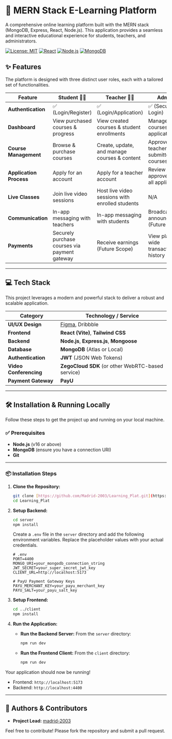 # 🚀 MERN Stack E-Learning Platform

A comprehensive online learning platform built with the MERN stack (MongoDB, Express, React, Node.js). This application provides a seamless and interactive educational experience for students, teachers, and administrators.

[![License: MIT](https://img.shields.io/badge/License-MIT-yellow.svg)](https://opensource.org/licenses/MIT)
[![React](https://img.shields.io/badge/React-20232A?style=for-the-badge&logo=react&logoColor=61DAFB)](https://react.dev/)
[![Node.js](https://img.shields.io/badge/Node.js-339933?style=for-the-badge&logo=nodedotjs&logoColor=white)](https://nodejs.org/)
[![MongoDB](https://img.shields.io/badge/MongoDB-47A248?style=for-the-badge&logo=mongodb&logoColor=white)](https://www.mongodb.com/)



## ✨ Features

The platform is designed with three distinct user roles, each with a tailored set of functionalities.

| Feature                 | Student 🧑‍🎓                                     | Teacher 🧑‍🏫                                         | Admin 👑                                          |
| ----------------------- | ----------------------------------------------- | --------------------------------------------------- | ------------------------------------------------- |
| **Authentication** | ✅ (Login/Register)                             | ✅ (Login/Application)                              | ✅ (Secure Login)                                 |
| **Dashboard** | View purchased courses & progress               | View created courses & student enrollments          | Manage users, courses, and applications           |
| **Course Management** | Browse & purchase courses                       | Create, update, and manage courses & content        | Approve/reject teacher-submitted courses          |
| **Application Process** | Apply for an account                            | Apply for a teacher account                         | Review and approve/reject all applications        |
| **Live Classes** | Join live video sessions                        | Host live video sessions with enrolled students     | N/A                                               |
| **Communication** | In-app messaging with teachers                  | In-app messaging with students                      | Broadcast announcements (Future Scope)            |
| **Payments** | Securely purchase courses via payment gateway   | Receive earnings (Future Scope)                     | View platform-wide transaction history            |

---

## 💻 Tech Stack

This project leverages a modern and powerful stack to deliver a robust and scalable application.

| Category               | Technology / Service                                                                                                   |
| ---------------------- | ---------------------------------------------------------------------------------------------------------------------- |
| **UI/UX Design** | [Figma](https://www.figma.com/file/6b4R8evBkii6mI53IA4vSS/Online-Learning-Platform?type=design&node-id=0-1), Dribbble      |
| **Frontend** | **React (Vite)**, **Tailwind CSS** |
| **Backend** | **Node.js**, **Express.js**, **Mongoose** |
| **Database** | **MongoDB** (Atlas or Local)                                                                                           |
| **Authentication** | **JWT** (JSON Web Tokens)                                                                                              |
| **Video Conferencing** | **ZegoCloud SDK** (or other WebRTC-based service)                                                                        |
| **Payment Gateway** | **PayU** |

---

## 🛠️ Installation & Running Locally

Follow these steps to get the project up and running on your local machine.

### ✅ Prerequisites

-   **Node.js** (v16 or above)
-   **MongoDB** (ensure you have a connection URI)
-   **Git**

---

### 📦 Installation Steps

1.  **Clone the Repository:**
    ```bash
    git clone [https://github.com/Madrid-2003/Learning_Plat.git](https://github.com/Madrid-2003/Learning_Plat.git)
    cd Learning_Plat
    ```

2.  **Setup Backend:**
    ```bash
    cd server
    npm install
    ```
    Create a `.env` file in the `server` directory and add the following environment variables. Replace the placeholder values with your actual credentials.
    ```env
    # .env
    PORT=4400
    MONGO_URI=your_mongodb_connection_string
    JWT_SECRET=your_super_secret_jwt_key
    CLIENT_URL=http://localhost:5173

    # PayU Payment Gateway Keys
    PAYU_MERCHANT_KEY=your_payu_merchant_key
    PAYU_SALT=your_payu_salt_key
    ```

3.  **Setup Frontend:**
    ```bash
    cd ../client
    npm install
    ```

4.  **Run the Application:**
    -   **Run the Backend Server:** From the `server` directory:
        ```bash
        npm run dev
        ```
    -   **Run the Frontend Client:** From the `client` directory:
        ```bash
        npm run dev
        ```

Your application should now be running!
-   Frontend: `http://localhost:5173`
-   Backend: `http://localhost:4400`

---

## 👥 Authors & Contributors

-   **Project Lead:** [madrid-2003](https://github.com/madrid-2003)
  

Feel free to contribute! Please fork the repository and submit a pull request.
